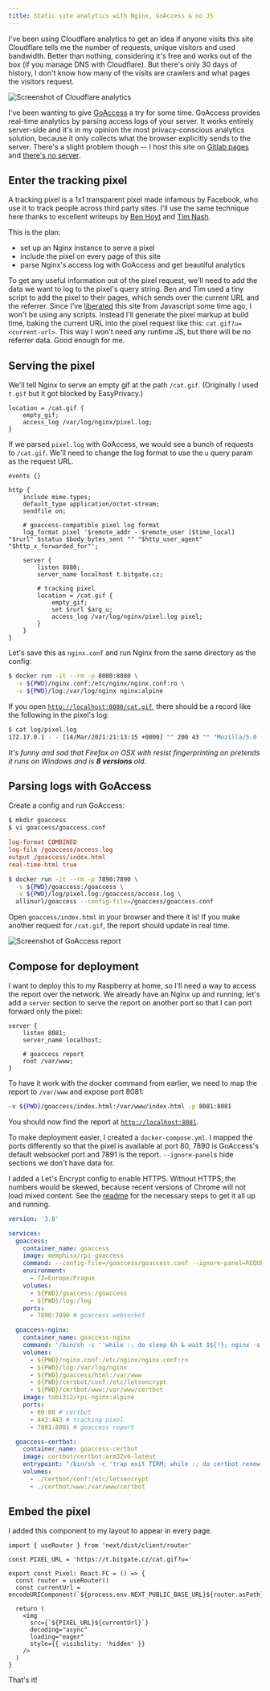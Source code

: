 ```yaml
---
title: Static site analytics with Nginx, GoAccess & no JS
---
```

I've been using Cloudflare analytics to get an idea if anyone visits this site
Cloudflare tells me the number of requests, unique visitors and used bandwidth.
Better than nothing, considering it's free and works out of the box (if you manage DNS with Cloudflare).
But there's only 30 days of history, I don't know how many of the visits are crawlers and what pages the visitors request.

![Screenshot of Cloudflare analytics](/assets/images/cloudflare-analytics.png)

I've been wanting to give [GoAccess](https://goaccess.io/) a try for some time.
GoAccess provides real-time analytics by parsing access logs of your server.
It works entirely server-side and it's in my opinion the most privacy-conscious analytics solution, because it only collects what the browser explicitly sends to the server.
There's a slight problem though -- I host this site on [Gitlab pages](/gitlab-pages-dev-env) and [there's no server](https://www.yourofficeanywhere.co.uk/wp-content/uploads/2019/07/Cloud-Definitionn-2.png).

## Enter the tracking pixel

A tracking pixel is a 1x1 transparent pixel made infamous by Facebook, who use it to track people across third party sites.
I'll use the same technique here thanks to excellent writeups by [Ben Hoyt](https://benhoyt.com/writings/replacing-google-analytics/) and [Tim Nash](https://timnash.co.uk/pixel-tracking-with-nginx-a-tiny-bit-of-javascript/).

This is the plan:

- set up an Nginx instance to serve a pixel
- include the pixel on every page of this site
- parse Nginx's access log with GoAccess and get beautiful analytics

To get any useful information out of the pixel request, we'll need to add the data we want to log to the pixel's query string.
Ben and Tim used a tiny script to add the pixel to their pages, which sends over the current URL and the referrer.
Since I've [liberated](/making-of-this-blog#no-js) this site from Javascript some time ago, I won't be using any scripts.
Instead I'll generate the pixel markup at build time, baking the current URL into the pixel request like this: `cat.gif?u=<current-url>`.
This way I won't need any runtime JS, but there will be no referrer data.
Good enough for me.

## Serving the pixel

We'll tell Nginx to serve an empty gif at the path `/cat.gif`.
(Originally I used `t.gif` but it got blocked by EasyPrivacy.)

```nginx
location = /cat.gif {
    empty_gif;
    access_log /var/log/nginx/pixel.log;
}
```

If we parsed `pixel.log` with GoAccess, we would see a bunch of requests to `/cat.gif`.
We'll need to change the log format to use the `u` query param as the request URL.

```nginx
events {}

http {
    include mime.types;
    default_type application/octet-stream;
    sendfile on;

    # goaccess-compatible pixel log format
    log_format pixel '$remote_addr - $remote_user [$time_local] "$rurl" $status $body_bytes_sent "" "$http_user_agent" "$http_x_forwarded_for"';

    server {
        listen 8080;
        server_name localhost t.bitgate.cz;

        # tracking pixel
        location = /cat.gif {
            empty_gif;
            set $rurl $arg_u;
            access_log /var/log/nginx/pixel.log pixel;
        }
    }
}
```

Let's save this as `nginx.conf` and run Nginx from the same directory as the config:

```bash
$ docker run -it --rm -p 8080:8080 \
  -v ${PWD}/nginx.conf:/etc/nginx/nginx.conf:ro \
  -v ${PWD}/log:/var/log/nginx nginx:alpine
```

If you open [`http://localhost:8080/cat.gif`](http://localhost:8080/cat.gif), there should be a record like the following in the pixel's log:

```bash
$ cat log/pixel.log
172.17.0.1 - - [14/Mar/2021:21:13:15 +0000] "" 200 43 "" "Mozilla/5.0 (Windows NT 10.0; rv:78.0) Gecko/20100101 Firefox/78.0" "-"
```

_It's funny and sad that Firefox on OSX with resist fingerprinting on pretends it runs on Windows and is **8&nbsp;versions** old._

## Parsing logs with GoAccess

Create a config and run GoAccess:

```bash
$ mkdir goaccess
$ vi goaccess/goaccess.conf
```

```conf
log-format COMBINED
log-file /goaccess/access.log
output /goaccess/index.html
real-time-html true
```

```bash
$ docker run -it --rm -p 7890:7890 \
  -v ${PWD}/goaccess:/goaccess \
  -v ${PWD}/log/pixel.log:/goaccess/access.log \
  allinurl/goaccess --config-file=/goaccess/goaccess.conf
```

Open `goaccess/index.html` in your browser and there it is!
If you make another request for `/cat.gif`, the report should update in real time.

![Screenshot of GoAccess report](/assets/images/goaccess-report.png)

## Compose for deployment

I want to deploy this to my Raspberry at home, so I'll need a way to access the report over the network.
We already have an Nginx up and running; let's add a `server` section to serve the report on another port so that I can port forward only the pixel:

```nginx
server {
    listen 8081;
    server_name localhost;

    # goaccess report
    root /var/www;
}
```

To have it work with the docker command from earlier, we need to map the report to `/var/www` and expose port 8081:

```bash
-v ${PWD}/goaccess/index.html:/var/www/index.html -p 8081:8081
```

You should now find the report at [`http://localhost:8081`](http://localhost:8081).

To make deployment easier, I created a `docker-compose.yml`.
I mapped the ports differently so that the pixel is available at port 80, 7890 is GoAccess's default websocket port and 7891 is the report.
`--ignore-panel`s hide sections we don't have data for.

I added a Let's Encrypt config to enable HTTPS.
Without HTTPS, the numbers would be skewed, because recent versions of Chrome will not load mixed content.
See the [readme](https://github.com/kessl/static-pixel-tracking) for the necessary steps to get it all up and running.

```yaml
version: '3.8'

services:
  goaccess:
    container_name: goaccess
    image: memphisx/rpi-goaccess
    command: --config-file=/goaccess/goaccess.conf --ignore-panel=REQUESTS_STATIC --ignore-panel=REFERRERS --ignore-panel=REFERRING_SITES --ignore-panel=KEYPHRASES --ignore-panel=STATUS_CODES --ignore-panel=NOT_FOUND
    environment:
      - TZ=Europe/Prague
    volumes:
      - ${PWD}/goaccess:/goaccess
      - ${PWD}/log:/log
    ports:
      - 7890:7890 # goaccess websocket

  goaccess-nginx:
    container_name: goaccess-nginx
    command: '/bin/sh -c ''while :; do sleep 6h & wait $${!}; nginx -s reload; done & nginx -g "daemon off;"'''
    volumes:
      - ${PWD}/nginx.conf:/etc/nginx/nginx.conf:ro
      - ${PWD}/log:/var/log/nginx
      - ${PWD}/goaccess/html:/var/www
      - ${PWD}/certbot/conf:/etc/letsencrypt
      - ${PWD}/certbot/www:/var/www/certbot
    image: tobi312/rpi-nginx:alpine
    ports:
      - 80:80 # certbot
      - 443:443 # tracking pixel
      - 7891:8081 # goaccess report

  goaccess-certbot:
    container_name: goaccess-certbot
    image: certbot/certbot:arm32v6-latest
    entrypoint: "/bin/sh -c 'trap exit TERM; while :; do certbot renew; sleep 12h & wait $${!}; done;'"
    volumes:
      - ./certbot/conf:/etc/letsencrypt
      - ./certbot/www:/var/www/certbot
```

## Embed the pixel

I added this component to my layout to appear in every page.

```tsx
import { useRouter } from 'next/dist/client/router'

const PIXEL_URL = 'https://t.bitgate.cz/cat.gif?u='

export const Pixel: React.FC = () => {
  const router = useRouter()
  const currentUrl = encodeURIComponent(`${process.env.NEXT_PUBLIC_BASE_URL}${router.asPath}`)

  return (
    <img
      src={`${PIXEL_URL}${currentUrl}`}
      decoding="async"
      loading="eager"
      style={{ visibility: 'hidden' }}
    />
  )
}
```

That's it!
